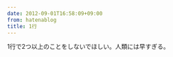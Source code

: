 ```yaml
---
date: 2012-09-01T16:58:09+09:00
from: hatenablog
title: 1行
---
```


<p>1行で2つ以上のことをしないでほしい。人類には早すぎる。</p>

